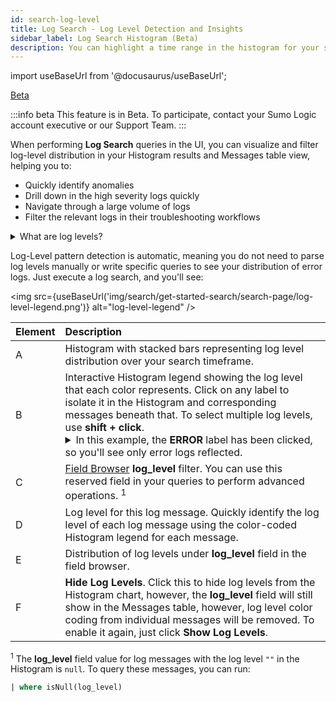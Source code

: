 ```yaml
---
id: search-log-level
title: Log Search - Log Level Detection and Insights
sidebar_label: Log Search Histogram (Beta)
description: You can highlight a time range in the histogram for your search results to filter the search results based on that time range.
---
```


import useBaseUrl from '@docusaurus/useBaseUrl';

<p><a href="/docs/beta"><span className="beta">Beta</span></a></p>

:::info beta
This feature is in Beta. To participate, contact your Sumo Logic account executive or our Support Team.
:::

When performing **Log Search** queries in the UI, you can visualize and filter log-level distribution in your Histogram results and Messages table view, helping you to:

* Quickly identify anomalies
* Drill down in the high severity logs quickly
* Navigate through a large volume of logs
* Filter the relevant logs in their troubleshooting workflows

<details><summary>What are log levels?</summary>

Sumo Logic detects six log levels out of the box: FATAL, ERROR, WARN, INFO, DEBUG, and TRACE. If we're unable to find one of these log levels in a message, it is categorized under the OTHERS bucket.

</details>

Log-Level pattern detection is automatic, meaning you do not need to parse log levels manually or write specific queries to see your distribution of error logs. Just execute a log search, and you'll see:

<img src={useBaseUrl('img/search/get-started-search/search-page/log-level-legend.png')} alt="log-level-legend" />

| Element | Description
| :-- | :--
| A | Histogram with stacked bars representing log level distribution over your search timeframe.
| B | Interactive Histogram legend showing the log level that each color represents. Click on any label to isolate it in the Histogram and corresponding messages beneath that. To select multiple log levels, use **shift + click**.<details><summary>In this example, the **ERROR** label has been clicked, so you'll see only error logs reflected.</summary><img src={useBaseUrl('img/search/get-started-search/search-page/log-level-error-filter.png')} alt="log-level-error-filter.png" /></details>
| C | [Field Browser](/docs/search/get-started-with-search/search-page/field-browser) **log_level** filter. You can use this reserved field in your queries to perform advanced operations. <sup>1</sup>
| D | Log level for this log message. Quickly identify the log level of each log message using the color-coded Histogram legend for each message.
| E | Distribution of log levels under **log_level** field in the field browser.
| F | **Hide Log Levels**. Click this to hide log levels from the Histogram chart, however, the **log_level** field will still show in the Messages table, however, log level color coding from individual messages will be removed. To enable it again, just click **Show Log Levels**.

<sup>1</sup> The <strong>log_level</strong> field value for log messages with the log level <code>""</code> in the Histogram is <code>null</code>. To query these messages, you can run:

```sql
| where isNull(log_level)
```
